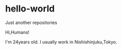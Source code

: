 # hello-world
Just another repositories

Hi,Humans!

I'm 24years old.
I usually work in Nishishinjuku,Tokyo.
